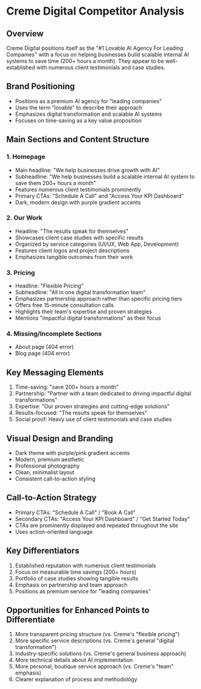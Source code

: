 # Creme Digital Competitor Analysis

## Overview
Creme Digital positions itself as the "#1 Lovable AI Agency For Leading Companies" with a focus on helping businesses build scalable internal AI systems to save time (200+ hours a month). They appear to be well-established with numerous client testimonials and case studies.

## Brand Positioning
- Positions as a premium AI agency for "leading companies"
- Uses the term "lovable" to describe their approach
- Emphasizes digital transformation and scalable AI systems
- Focuses on time-saving as a key value proposition

## Main Sections and Content Structure

### 1. Homepage
- Main headline: "We help businesses drive growth with AI"
- Subheadline: "We help businesses build a scalable internal AI system to save them 200+ hours a month"
- Features numerous client testimonials prominently
- Primary CTAs: "Schedule A Call" and "Access Your KPI Dashboard"
- Dark, modern design with purple gradient accents

### 2. Our Work
- Headline: "The results speak for themselves"
- Showcases client case studies with specific results
- Organized by service categories (UI/UX, Web App, Development)
- Features client logos and project descriptions
- Emphasizes tangible outcomes from their work

### 3. Pricing
- Headline: "Flexible Pricing"
- Subheadline: "All in one digital transformation team"
- Emphasizes partnership approach rather than specific pricing tiers
- Offers free 15-minute consultation calls
- Highlights their team's expertise and proven strategies
- Mentions "impactful digital transformations" as their focus

### 4. Missing/Incomplete Sections
- About page (404 error)
- Blog page (404 error)

## Key Messaging Elements
1. Time-saving: "save 200+ hours a month"
2. Partnership: "Partner with a team dedicated to driving impactful digital transformations"
3. Expertise: "Our proven strategies and cutting-edge solutions"
4. Results-focused: "The results speak for themselves"
5. Social proof: Heavy use of client testimonials and case studies

## Visual Design and Branding
- Dark theme with purple/pink gradient accents
- Modern, premium aesthetic
- Professional photography
- Clean, minimalist layout
- Consistent call-to-action styling

## Call-to-Action Strategy
- Primary CTAs: "Schedule A Call" / "Book A Call"
- Secondary CTAs: "Access Your KPI Dashboard" / "Get Started Today"
- CTAs are prominently displayed and repeated throughout the site
- Uses action-oriented language

## Key Differentiators
1. Established reputation with numerous client testimonials
2. Focus on measurable time savings (200+ hours)
3. Portfolio of case studies showing tangible results
4. Emphasis on partnership and team approach
5. Positions as premium service for "leading companies"

## Opportunities for Enhanced Points to Differentiate
1. More transparent pricing structure (vs. Creme's "flexible pricing")
2. More specific service descriptions (vs. Creme's general "digital transformation")
3. Industry-specific solutions (vs. Creme's general business approach)
4. More technical details about AI implementation
5. More personal, boutique service approach (vs. Creme's "team" emphasis)
6. Clearer explanation of process and methodology
